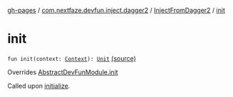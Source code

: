 [gh-pages](../../index.md) / [com.nextfaze.devfun.inject.dagger2](../index.md) / [InjectFromDagger2](index.md) / [init](./init.md)

# init

`fun init(context: `[`Context`](https://developer.android.com/reference/android/content/Context.html)`): `[`Unit`](https://kotlinlang.org/api/latest/jvm/stdlib/kotlin/-unit/index.html) [(source)](https://github.com/NextFaze/dev-fun/tree/master/devfun-inject-dagger2/src/main/java/com/nextfaze/devfun/inject/dagger2/Instances.kt#L303)

Overrides [AbstractDevFunModule.init](../../com.nextfaze.devfun.core/-abstract-dev-fun-module/init.md)

Called upon [initialize](../../com.nextfaze.devfun.core/-abstract-dev-fun-module/initialize.md).

